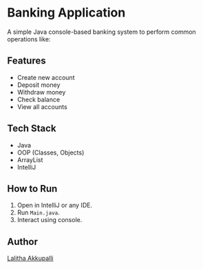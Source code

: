 # Banking Application 

A simple Java console-based banking system to perform common operations like:

## Features
- Create new account
- Deposit money
- Withdraw money
- Check balance
- View all accounts

## Tech Stack
- Java
- OOP (Classes, Objects)
- ArrayList
- IntelliJ

## How to Run
1. Open in IntelliJ or any IDE.
2. Run `Main.java`.
3. Interact using console.

## Author
[Lalitha Akkupalli](https://github.com/LalithaAkkupalli)
